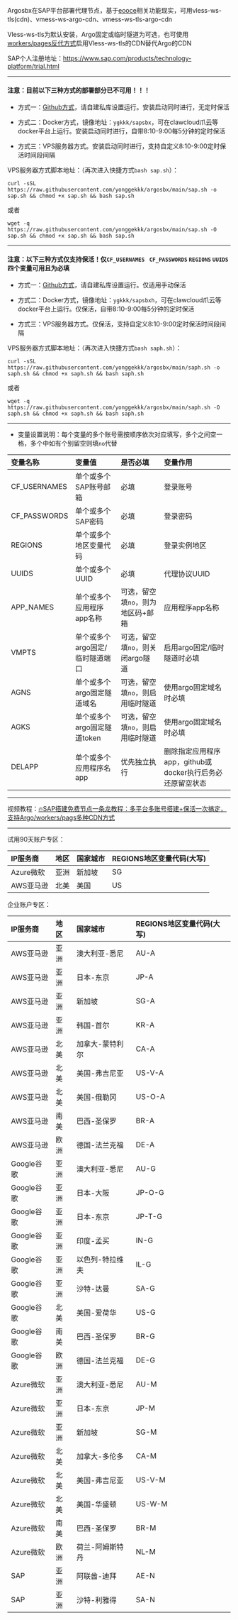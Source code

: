 Argosbx在SAP平台部署代理节点，基于[eooce](https://github.com/eooce/Auto-deploy-sap-and-keepalive)相关功能现实，可用vless-ws-tls(cdn)、vmess-ws-argo-cdn、vmess-ws-tls-argo-cdn

Vless-ws-tls为默认安装，Argo固定或临时隧道为可选，也可使用[workers/pages反代方式](https://github.com/yonggekkk/argosbx/blob/main/_worker.js)启用Vless-ws-tls的CDN替代Argo的CDN

SAP个人注册地址：https://www.sap.com/products/technology-platform/trial.html

----------------------------------------- 

#### 注意：目前以下三种方式的部署部分已不可用！！！

* 方式一：[Github方式](https://github.com/yonggekkk/argosbx/blob/main/.github/workflows/main.yml)，请自建私库设置运行。安装启动同时进行，无定时保活

* 方式二：Docker方式，镜像地址：```ygkkk/sapsbx```，可在clawcloud爪云等docker平台上运行。安装启动同时进行，自带8:10-9:00每5分钟的定时保活

* 方式三：VPS服务器方式。安装启动同时进行，支持自定义8:10-9:00定时保活时间段间隔

VPS服务器方式脚本地址：（再次进入快捷方式```bash sap.sh```）：

```curl -sSL https://raw.githubusercontent.com/yonggekkk/argosbx/main/sap.sh -o sap.sh && chmod +x sap.sh && bash sap.sh```

或者

```wget -q https://raw.githubusercontent.com/yonggekkk/argosbx/main/sap.sh -O sap.sh && chmod +x sap.sh && bash sap.sh```

----------------------------------------- 

#### 注意：以下三种方式仅支持保活！仅```CF_USERNAMES ``` ```CF_PASSWORDS``` ```REGIONS``` ```UUIDS```四个变量可用且为必填

* 方式一：[Github方式](https://github.com/yonggekkk/argosbx/blob/main/.github/workflows/mainh.yml)，请自建私库设置运行。仅适用手动保活

* 方式二：Docker方式，镜像地址：```ygkkk/sapsbxh```，可在clawcloud爪云等docker平台上运行。仅保活，自带8:10-9:00每5分钟的定时保活

* 方式三：VPS服务器方式。仅保活，支持自定义8:10-9:00定时保活时间段间隔

VPS服务器方式脚本地址：（再次进入快捷方式```bash saph.sh```）：

```curl -sSL https://raw.githubusercontent.com/yonggekkk/argosbx/main/saph.sh -o saph.sh && chmod +x saph.sh && bash saph.sh```

或者

```wget -q https://raw.githubusercontent.com/yonggekkk/argosbx/main/saph.sh -O saph.sh && chmod +x saph.sh && bash saph.sh```

----------------------------------------- 

* 变量设置说明：每个变量的多个账号需按顺序依次对应填写，多个之间空一格，多个中如有个别留空则填```no```代替
  
| 变量名称 | 变量值 | 是否必填 | 变量作用 |
| :----- | :-------- | :-------- | :--- |
| CF_USERNAMES | 单个或多个SAP账号邮箱  | 必填  | 登录账号 |
| CF_PASSWORDS | 单个或多个SAP密码  | 必填  | 登录密码 |
| REGIONS | 单个或多个地区变量代码 | 必填 | 登录实例地区 |
| UUIDS | 单个或多个UUID | 必填 | 代理协议UUID |
| APP_NAMES | 单个或多个应用程序app名称 | 可选，留空填```no```，则为地区码+邮箱 | 应用程序app名称 |
| VMPTS | 单个或多个argo固定/临时隧道端口| 可选，留空填```no```，则关闭argo隧道  | 启用argo固定/临时隧道时必填 |
| AGNS  | 单个或多个argo固定隧道域名 | 可选，留空填```no```，则启用临时隧道  | 使用argo固定域名时必填 |
| AGKS | 单个或多个argo固定隧道token | 可选，留空填```no```，则启用临时隧道  | 使用argo固定域名时必填 |
| DELAPP | 单个或多个应用程序名app | 优先独立执行 | 删除指定应用程序app，github或docker执行后务必还原留空状态 |


---------------------------------------

视频教程：[🔥SAP搭建免费节点一条龙教程：多平台多账号搭建+保活一次搞定，支持Argo/workers/pags多种CDN方式](https://youtu.be/NRYZNKWoLj8)

-----------------------------------------

 试用90天账户专区：

| IP服务商 | 地区      | 国家城市  | REGIONS地区变量代码(大写) |
| :----- | :-------- | :-------- | :--- |
| Azure微软   | 亚洲      | 新加坡    | SG   |
| AWS亚马逊 | 北美      | 美国      | US   |


 企业账户专区：

| IP服务商 | 地区      | 国家城市    | REGIONS地区变量代码(大写)    |
| :----- | :-------- | :---------- | :------ |
| AWS亚马逊 | 亚洲      | 澳大利亚-悉尼 | AU-A    |
| AWS亚马逊 | 亚洲      | 日本-东京    | JP-A    |
| AWS亚马逊 | 亚洲      | 新加坡      | SG-A    |
| AWS亚马逊 | 亚洲      | 韩国-首尔    | KR-A    |
| AWS亚马逊 | 北美      | 加拿大-蒙特利尔 | CA-A    |
| AWS亚马逊 | 北美      | 美国-弗吉尼亚 | US-V-A  |
| AWS亚马逊 | 北美      | 美国-俄勒冈   | US-O-A  |
| AWS亚马逊 | 南美      | 巴西-圣保罗   | BR-A    |
| AWS亚马逊 | 欧洲      | 德国-法兰克福 | DE-A    |
| Google谷歌   | 亚洲      | 澳大利亚-悉尼 | AU-G    |
| Google谷歌   | 亚洲      | 日本-大阪    | JP-O-G  |
| Google谷歌   | 亚洲      | 日本-东京    | JP-T-G  |
| Google谷歌   | 亚洲      | 印度-孟买    | IN-G    |
| Google谷歌   | 亚洲      | 以色列-特拉维夫 | IL-G    |
| Google谷歌   | 亚洲      | 沙特-达曼    | SA-G    |
| Google谷歌   | 北美      | 美国-爱荷华  | US-G    |
| Google谷歌   | 南美      | 巴西-圣保罗  | BR-G    |
| Google谷歌   | 欧洲      | 德国-法兰克福 | DE-G    |
| Azure微软   | 亚洲      | 澳大利亚-悉尼 | AU-M    |
| Azure微软   | 亚洲      | 日本-东京    | JP-M    |
| Azure微软   | 亚洲      | 新加坡      | SG-M    |
| Azure微软   | 北美      | 加拿大-多伦多 | CA-M    |
| Azure微软   | 北美      | 美国-弗吉尼亚 | US-V-M  |
| Azure微软   | 北美      | 美国-华盛顿   | US-W-M  |
| Azure微软   | 南美      | 巴西-圣保罗  | BR-M    |
| Azure微软   | 欧洲      | 荷兰-阿姆斯特丹 | NL-M    |
| SAP    | 亚洲      | 阿联酋-迪拜  | AE-N    |
| SAP    | 亚洲      | 沙特-利雅得  | SA-N    |
